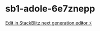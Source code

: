 # sb1-adole-6e7znepp

[Edit in StackBlitz next generation editor ⚡️](https://stackblitz.com/~/github.com/michel47/sb1-adole-6e7znepp)